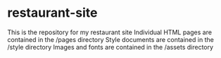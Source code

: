 # restaurant-site

This is the repository for my restaurant site
        Individual HTML pages are contained in the /pages directory
        Style documents are contained in the /style directory
        Images and fonts are contained in the /assets directory        